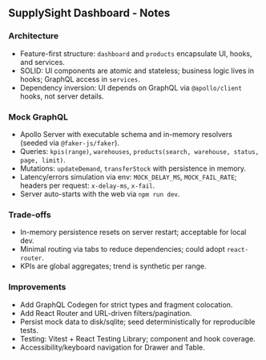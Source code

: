 ## SupplySight Dashboard - Notes

### Architecture
- Feature-first structure: `dashboard` and `products` encapsulate UI, hooks, and services.
- SOLID: UI components are atomic and stateless; business logic lives in hooks; GraphQL access in `services`.
- Dependency inversion: UI depends on GraphQL via `@apollo/client` hooks, not server details.

### Mock GraphQL
- Apollo Server with executable schema and in-memory resolvers (seeded via `@faker-js/faker`).
- Queries: `kpis(range)`, `warehouses`, `products(search, warehouse, status, page, limit)`.
- Mutations: `updateDemand`, `transferStock` with persistence in memory.
- Latency/errors simulation via env: `MOCK_DELAY_MS`, `MOCK_FAIL_RATE`; headers per request: `x-delay-ms`, `x-fail`.
- Server auto-starts with the web via `npm run dev`.

### Trade-offs
- In-memory persistence resets on server restart; acceptable for local dev.
- Minimal routing via tabs to reduce dependencies; could adopt `react-router`.
- KPIs are global aggregates; trend is synthetic per range.

### Improvements
- Add GraphQL Codegen for strict types and fragment colocation.
- Add React Router and URL-driven filters/pagination.
- Persist mock data to disk/sqlite; seed deterministically for reproducible tests.
- Testing: Vitest + React Testing Library; component and hook coverage.
- Accessibility/keyboard navigation for Drawer and Table.


